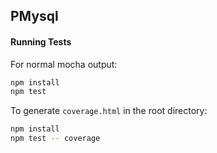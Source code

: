 ## PMysql

#### Running Tests

For normal mocha output:

```sh
npm install
npm test
```

To generate `coverage.html` in the root directory:
```sh
npm install
npm test -- coverage
```
